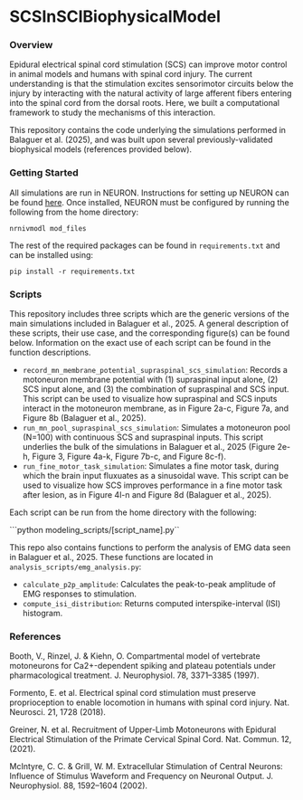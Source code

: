 # SCSInSCIBiophysicalModel

### Overview 

Epidural electrical spinal cord stimulation (SCS) can improve motor control in animal models and humans with spinal cord injury. The current understanding is that the stimulation excites sensorimotor circuits below the injury by interacting with the natural activity of large afferent fibers entering into the spinal cord from the dorsal roots. Here, we built a computational framework to study the mechanisms of this interaction.

This repository contains the code underlying the simulations performed in Balaguer et al. (2025), and was built upon several previously-validated biophysical models (references provided below).

### Getting Started 

All simulations are run in NEURON. Instructions for setting up NEURON can be found [here](https://www.neuron.yale.edu/neuron/download). Once installed, NEURON must be configured by running the following from the home directory: 

```nrnivmodl mod_files```

The rest of the required packages can be found in `requirements.txt` and can be installed using:

```pip install -r requirements.txt``` 

### Scripts

This repository includes three scripts which are the generic versions of the main simulations included in Balaguer et al., 2025. A general description of these scripts, their use case, and the corresponding figure(s) can be found below. Information on the exact use of each script can be found in the function descriptions. 

- `record_mn_membrane_potential_supraspinal_scs_simulation`: Records a motoneuron membrane potential with (1) supraspinal input alone, (2) SCS input alone, and (3) the combination of supraspinal and SCS input. This script can be used to visualize how supraspinal and SCS inputs interact in the motoneuron membrane, as in Figure 2a-c, Figure 7a, and Figure 8b (Balaguer et al., 2025).
- `run_mn_pool_supraspinal_scs_simulation`: Simulates a motoneuron pool (N=100) with continuous SCS and supraspinal inputs. This script underlies the bulk of the simulations in Balaguer et al., 2025 (Figure 2e-h, Figure 3, Figure 4a-k, Figure 7b-c, and Figure 8c-f).
- `run_fine_motor_task_simulation`: Simulates a fine motor task, during which the brain input fluxuates as a sinusoidal wave. This script can be used to visualize how SCS improves performance in a fine motor task after lesion, as in Figure 4l-n and Figure 8d (Balaguer et al., 2025).

Each script can be run from the home directory with the following: 

```python modeling_scripts/[script_name].py``

This repo also contains functions to perform the analysis of EMG data seen in Balaguer et al., 2025. These functions are located in `analysis_scripts/emg_analysis.py`: 

- `calculate_p2p_amplitude`: Calculates the peak-to-peak amplitude of EMG responses to stimulation.
- `compute_isi_distribution`: Returns computed interspike-interval (ISI) histogram.

### References 

Booth, V., Rinzel, J. & Kiehn, O. Compartmental model of vertebrate motoneurons for Ca2+-dependent spiking and plateau potentials under pharmacological treatment. J. Neurophysiol. 78, 3371–3385 (1997).

Formento, E. et al. Electrical spinal cord stimulation must preserve proprioception to enable locomotion in humans with spinal cord injury. Nat. Neurosci. 21, 1728 (2018).

Greiner, N. et al. Recruitment of Upper-Limb Motoneurons with Epidural Electrical Stimulation of the Primate Cervical Spinal Cord. Nat. Commun. 12, (2021).

McIntyre, C. C. & Grill, W. M. Extracellular Stimulation of Central Neurons: Influence of Stimulus Waveform and Frequency on Neuronal Output. J. Neurophysiol. 88, 1592–1604 (2002).

